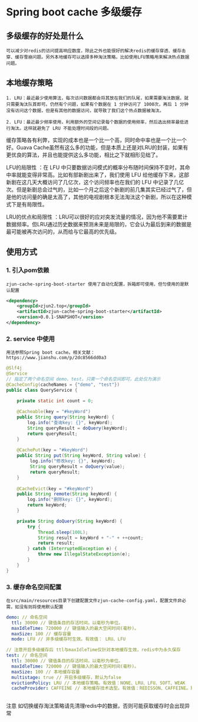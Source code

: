 # Spring boot cache 多级缓存

## 多级缓存的好处是什么
    可以减少对redis的访问提高响应数度，除此之外也能很好的解决redis的缓存穿透、缓存击穿、缓存雪崩问题。另外本地缓存可以选择多种淘汰策略，比如使用LFU策略用来解决热点数据问题。

## 本地缓存策略

    1. LRU：最近最少使用算法，每次访问数据都会将其放在我们的队尾，如果需要淘汰数据，就只需要淘汰队首即可。仍然有个问题，如果有个数据在 1 分钟访问了 1000次，再后 1 分钟没有访问这个数据，但是有其他的数据访问，就导致了我们这个热点数据被淘汰。

    2. LFU：最近最少频率使用，利用额外的空间记录每个数据的使用频率，然后选出频率最低进行淘汰。这样就避免了 LRU 不能处理时间段的问题。
   
缓存策略各有利弊，实现的成本也是一个比一个高，同时命中率也是一个比一个好。Guava Cache虽然有这么多的功能，但是本质上还是对LRU的封装，如果有更优良的算法，并且也能提供这么多功能，相比之下就相形见绌了。

LFU的局限性 ：在 LFU 中只要数据访问模式的概率分布随时间保持不变时，其命中率就能变得非常高。比如有部新剧出来了，我们使用 LFU 给他缓存下来，这部新剧在这几天大概访问了几亿次，这个访问频率也在我们的 LFU 中记录了几亿次。但是新剧总会过气的，比如一个月之后这个新剧的前几集其实已经过气了，但是他的访问量的确是太高了，其他的电视剧根本无法淘汰这个新剧，所以在这种模式下是有局限性。

LRU的优点和局限性 ：LRU可以很好的应对突发流量的情况，因为他不需要累计数据频率。但LRU通过历史数据来预测未来是局限的，它会认为最后到来的数据是最可能被再次访问的，从而给与它最高的优先级。

## 使用方式

### 1. 引入pom依赖
    zjun-cache-spring-boot-starter 使用了自动化配置，拆箱即可使用，但匀使用的是默认配置

```xml
<dependency>
    <groupId>zjun2.top</groupId>
    <artifactId>zjun-cache-spring-boot-starter</artifactId>
    <version>0.0.1-SNAPSHOT</version>
</dependency>
```

### 2. service 中使用

    用法参照Spring boot cache。相关文献：https://www.jianshu.com/p/2dc8566dd0a3

```java
@Slf4j
@Service
// 指定了两个命名空间 demo、test。只需一个命名空间即可，此处仅为演示
@CacheConfig(cacheNames = {"demo", "test"})
public class QueryService {
	
	private static int count = 0;

    @Cacheable(key = "#keyWord")
    public String query(String keyWord) {
        log.info("查询key: {}", keyWord);
        String queryResult = doQuery(keyWord);
        return queryResult;
    }
    
    @CachePut(key = "#keyWord")
    public String put(String keyWord, String value) {
    	 log.info("修改key: {}", keyWord);
         String queryResult = doQuery(value);
         return queryResult;
    }
    
    @CacheEvict(key = "#keyWord")
    public String remote(String keyWord) {
    	log.info("删除key: {}", keyWord);
        return keyWord;
    }

    private String doQuery(String keyWord) {
        try {
            Thread.sleep(100L);
            String result = keyWord + "-" + ++count;
            return result;
        } catch (InterruptedException e) {
            throw new IllegalStateException(e);
        }
    }
}
```

### 3. 缓存命名空间配置

    在src/main/resources目录下创建配置文件zjun-cache-config.yaml，配置文件非必需，如没有则将使用默认配置

```yaml
demo: // 命名空间
  ttl: 30000 // 键值条目的存活时间，以毫秒为单位。
  maxIdleTime: 720000 // 键值输入的最大空闲时间(毫秒)。
  maxSize: 100 // 缓存容量
  mode: LFU // 非多级缓存时生效。有效值： LRU、LFU

// 注意开启多级缓存后 ttl与maxIdleTime仅针对本地缓存生效，redis中为永久保存
test: // 命名空间
  ttl: 30000 // 键值条目的存活时间，以毫秒为单位。
  maxIdleTime: 720000 // 键值输入的最大空闲时间(毫秒)。
  maxSize: 100 // 本地缓存容量 
  multistage: true // 开启多级缓存，默认为false
  evictionPolicy: LRU // 本地缓存策略。有效值：NONE、LRU、LFU、SOFT、WEAK
  cacheProvider: CAFFEINE // 本地缓存技术选型。有效值：REDISSON、CAFFEINE。默认值：REDISSON
  

```

注意 如切换缓存淘汰策略请先清理redis中的数据，否则可能获取缓存时会出现异常